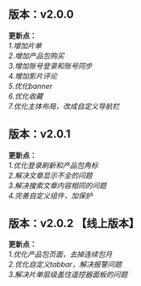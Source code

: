 ## 版本：v2.0.0

**更新点：** <br>
*1.增加片单* <br>
*2.增加产品包购买* <br>
*3.增加账号登录和账号同步* <br>
*4.增加影片评论* <br>
*5.优化banner* <br>
*6.优化收藏* <br>
*7.优化主体布局，改成自定义导航栏* <br>


## 版本：v2.0.1

**更新点：** <br>
*1.优化登录刷新和产品包角标* <br>
*2.解决文章显示不全的问题* <br>
*3.解决搜索文章内容相同的问题* <br>
*4.完善自定义组件，加保护* <br>


## 版本：v2.0.2 【线上版本】

**更新点：** <br>
*1.优化产品包页面，去掉连续包月* <br>
*2.优化自定义tabbar，解决报警问题* <br>
*3.解决片单层级盖住遥控器面板的问题* <br>




